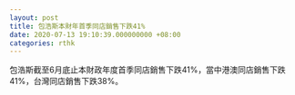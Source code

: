 ```yaml
---
layout: post
title: 包浩斯本財年首季同店銷售下跌41%
date: 2020-07-13 19:10:39.000000000 +08:00
categories: rthk
---
```


包浩斯截至6月底止本財政年度首季同店銷售下跌41%，當中港澳同店銷售下跌41%，台灣同店銷售下跌38%。
